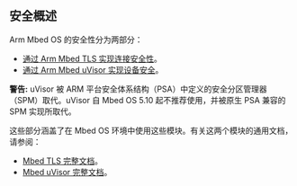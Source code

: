 ## 安全概述
Arm Mbed OS 的安全性分为两部分：

+ [通过 Arm Mbed TLS 实现连接安全性](https://os.mbed.com/docs/v5.9/reference/tls.html)。
+ [通过 Arm Mbed uVisor 实现设备安全](https://os.mbed.com/docs/v5.9/reference/uvisor.html)。

**警告:** uVisor 被 ARM 平台安全体系结构（PSA）中定义的安全分区管理器（SPM）取代。uVisor 自 Mbed OS 5.10 起不推荐使用，并被原生 PSA 兼容的 SPM 实现所取代。

这些部分涵盖了在 Mbed OS 环境中使用这些模块。有关这两个模块的通用文档，请参阅：

+ [Mbed TLS 完整文档](https://tls.mbed.org/)。
+ [Mbed uVisor 完整文档](https://docs.mbed.com/docs/uvisor-and-uvisor-lib-documentation/en/latest/)。